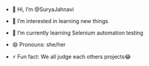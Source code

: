 - 👋 Hi, I’m @SuryaJahnavi
- 👀 I’m interested in learning new things 
- 🌱 I’m currently learning Selenium automation testing 

  
- 😄 Pronouns: she/her
- ⚡ Fun fact: We all judge each others projects😂

<!---
SuryaJahnavi/SuryaJahnavi is a ✨ special ✨ repository because its `README.md` (this file) appears on your GitHub profile.
You can click the Preview link to take a look at your changes.
--->
